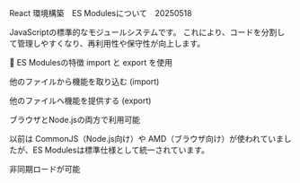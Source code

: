 React 環境構築　ES Modulesについて　20250518

JavaScriptの標準的なモジュールシステムです。
これにより、コードを分割して管理しやすくなり、再利用性や保守性が向上します。

🔹 ES Modulesの特徴
import と export を使用

他のファイルから機能を取り込む (import)

他のファイルへ機能を提供する (export)

ブラウザとNode.jsの両方で利用可能

以前は CommonJS（Node.js向け）や AMD（ブラウザ向け）が使われていましたが、ES Modulesは標準仕様として統一されています。

非同期ロードが可能

<script type="module"> を使うことで、ブラウザが自動的にモジュールを非同期でロードします。

🔹 ES Modulesの基本構文
✅ export を使ってモジュールを定義
javascript
// math.js
export const PI = 3.14159;
export function square(x) {
  return x * x;
}

✅ import を使ってモジュールを読み込む
javascript
// main.js
import { PI, square } from "./math.js";

console.log(PI); // 3.14159
console.log(square(4)); // 16

🔹 ES Modulesのメリット
✅ スコープが分離される → グローバル汚染を防ぐ
✅ コードの再利用が簡単 → 必要な機能だけを import できる
✅ 依存関係が明確 → どのモジュールがどこで使われているかが分かりやすい


🔹 CommonJSとの違い
CommonJSとES Modules（ESM）の違いを簡単にまとめると、モジュールの管理方法と動作の仕組みが異なります。

🔹 主な違い
項目	                    CommonJS (CJS)	                        ES Modules (ESM)
導入時期	                Node.jsの初期から	                  ECMAScript 2015（ES6）で標準化
構文	                    require() を使用	                 import / export を使用
モジュールの読み込み	     同期的（ブロッキング）	                非同期的（パフォーマンス向上）
静的解析	                不可（実行時に解析）	                可能（コンパイル時に解析）
ブラウザ対応	            非対応（Node.js専用）               	対応（ブラウザでも動作）
パフォーマンス	            遅め（同期読み込み）	                高速（非同期読み込み）

🔹 具体的なコードの違い
CommonJS
javascript
// モジュールのエクスポート
const add = (a, b) => a + b;
module.exports = add;

// モジュールのインポート
const addFunction = require('./moduleA.js');
console.log(addFunction(3, 5)); // 8

ES Modules
javascript
// モジュールのエクスポート
export const add = (a, b) => a + b;

// モジュールのインポート
import { add } from './moduleA.js';
console.log(add(3, 5)); // 8

🔹 どちらを使うべき？
✅ Node.jsの古いプロジェクト → CommonJS
✅ モダンなJavaScript開発（React, Vue, Next.jsなど） → ES Modules

最近では、ES Modulesが主流になりつつあり、Node.jsもESMをサポートしています。